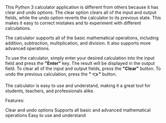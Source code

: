 This Python 3 calculator application is different from others because it has clear and undo options. The clear option clears all of the input and output fields, while the undo option reverts the calculator to its previous state. This makes it easy to correct mistakes and to experiment with different calculations.

The calculator supports all of the basic mathematical operations, including addition, subtraction, multiplication, and division. It also supports more advanced operations.

To use the calculator, simply enter your desired calculation into the input field and press the **"Enter"** key. The result will be displayed in the output field. To clear all of the input and output fields, press the **"Clear"** button. To undo the previous calculation, press the **" 👈 "** button.

The calculator is easy to use and understand, making it a great tool for students, teachers, and professionals alike.

Features:

Clear and undo options
Supports all basic and advanced mathematical operations
Easy to use and understand
